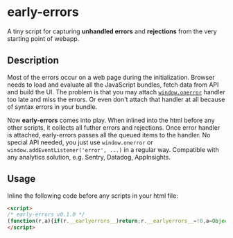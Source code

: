 # early-errors

A tiny script for capturing **unhandled errors** and **rejections** from the very starting point of webapp. 

## Description

Most of the errors occur on a web page during the initialization. Browser needs to load and evaluate all the JavaScript bundles, fetch data from API and build the UI. The problem is that you may attach [`window.onerror`](https://developer.mozilla.org/en-US/docs/Web/API/Window/error_event) handler too late and miss the errors. Or even don't attach that handler at all because of syntax errors in your bundle.

Now **early-errors** comes into play. When inlined into the html before any other scripts, it collects all futher errors and rejections. Once error handler is attached, early-errors passes all the queued items to the handler. No special API needed, you just use `window.onerror` or `window.addEventListener('error', ...)` in a regular way. Compatible with any analytics solution, e.g. Sentry, Datadog, AppInsights.

## Usage
Inline the following code before any scripts in your html file:
```html
<script>
/* early-errors v0.1.0 */
(function(r,a){if(r.__earlyerrors__)return;r.__earlyerrors__=!0,a=Object.assign({max:50},a);var c=i("error"),d=i("unhandledrejection"),v=r.addEventListener;r.addEventListener=function(t,e,u){return t==="error"&&c(e),t==="unhandledrejection"&&d(e),v.call(r,t,e,u)};function i(t){var e=[],u=!1,s;r.addEventListener(t,function(n){!u&&e.length<a.max&&e.push(n)});var f="on"+t;r[f]=function(){if(s)return s.apply(r,arguments)},Object.defineProperty(r,f,{get:function(){return s},set:function(n){s=n,l(n)}});function l(n){for(u=!0;e.length;)try{var o=e.shift();t==="error"&&n===s?n(o.message,o.filename,o.lineno,o.colno,o.error):n(o)}catch(h){console.error(h)}}return l}})(window);
</script>
```

